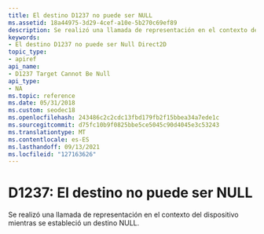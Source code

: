 ```yaml
---
title: El destino D1237 no puede ser NULL
ms.assetid: 18a44975-3d29-4cef-a10e-5b270c69ef89
description: Se realizó una llamada de representación en el contexto del dispositivo mientras se estableció un destino NULL.
keywords:
- El destino D1237 no puede ser Null Direct2D
topic_type:
- apiref
api_name:
- D1237 Target Cannot Be Null
api_type:
- NA
ms.topic: reference
ms.date: 05/31/2018
ms.custom: seodec18
ms.openlocfilehash: 243486c2c2cdc13fbd179fb2f15bbea34a7ede1c
ms.sourcegitcommit: d75fc10b9f0825bbe5ce5045c90d4045e3c53243
ms.translationtype: MT
ms.contentlocale: es-ES
ms.lasthandoff: 09/13/2021
ms.locfileid: "127163626"
---
```

# <a name="d1237-target-cannot-be-null"></a>D1237: El destino no puede ser NULL

Se realizó una llamada de representación en el contexto del dispositivo mientras se estableció un destino NULL.






 

 

 




